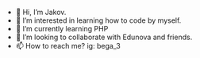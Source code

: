 - 👋 Hi, I’m Jakov.
- 👀 I’m interested in learning how to code by myself.
- 🌱 I’m currently learning PHP
- 💞️ I’m looking to collaborate with Edunova and friends.
- 📫 How to reach me? ig: bega_3

<!---
begic3/begic3 is a ✨ special ✨ repository because its `README.md` (this file) appears on your GitHub profile.
You can click the Preview link to take a look at your changes.
--->
